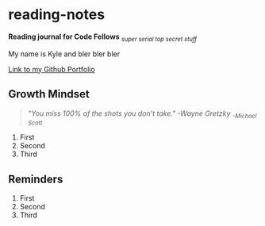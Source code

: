 # reading-notes
**Reading journal for Code Fellows** _<sub> super serial top secret stuff </sub>_

My name is Kyle and bler bler bler

[Link to my Github Portfolio](https://k1ng-t0ast.github.io/reading-notes/)

## Growth Mindset

> _"You miss 100% of the shots you don't take." -Wayne Gretzky <sub> -Michael Scott </sub>_

1. First
2. Second
3. Third

## Reminders

1. First
2. Second
3. Third
